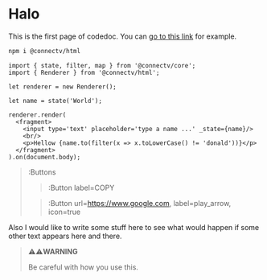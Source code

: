# Halo

This is the first page of codedoc. You can [go to this link](https://www.google.com) for example.

```bash
npm i @connectv/html
```

```tsx
import { state, filter, map } from '@connectv/core';
import { Renderer } from '@connectv/html';

let renderer = new Renderer();

let name = state('World');

renderer.render(
  <fragment>
    <input type='text' placeholder='type a name ...' _state={name}/>
    <br/>
    <p>Hellow {name.to(filter(x => x.toLowerCase() != 'donald'))}</p>
  </fragment>
).on(document.body);
```

> :Buttons
> > :Button label=COPY
>
> > :Button url=https://www.google.com, label=play_arrow, icon=true

Also I would like to write some stuff here to see what would happen if some other text appears here and there.

> ⚠️⚠️**WARNING**
>
> Be careful with how you use this.